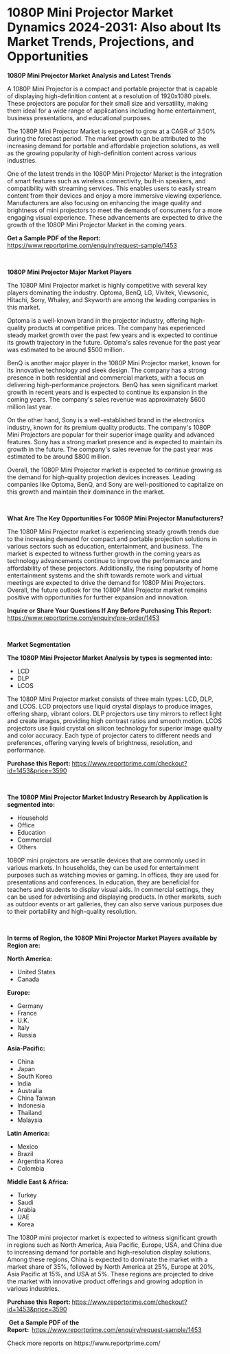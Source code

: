 <p><h1>1080P Mini Projector Market Dynamics 2024-2031: Also about Its Market Trends, Projections, and Opportunities</h1></p><p><strong>1080P Mini Projector Market Analysis and Latest Trends</strong></p>
<p><p>A 1080P Mini Projector is a compact and portable projector that is capable of displaying high-definition content at a resolution of 1920x1080 pixels. These projectors are popular for their small size and versatility, making them ideal for a wide range of applications including home entertainment, business presentations, and educational purposes.</p><p>The 1080P Mini Projector Market is expected to grow at a CAGR of 3.50% during the forecast period. The market growth can be attributed to the increasing demand for portable and affordable projection solutions, as well as the growing popularity of high-definition content across various industries. </p><p>One of the latest trends in the 1080P Mini Projector Market is the integration of smart features such as wireless connectivity, built-in speakers, and compatibility with streaming services. This enables users to easily stream content from their devices and enjoy a more immersive viewing experience. Manufacturers are also focusing on enhancing the image quality and brightness of mini projectors to meet the demands of consumers for a more engaging visual experience. These advancements are expected to drive the growth of the 1080P Mini Projector Market in the coming years.</p></p>
<p><strong>Get a Sample PDF of the Report:&nbsp;</strong> <a href="https://www.reportprime.com/enquiry/request-sample/1453">https://www.reportprime.com/enquiry/request-sample/1453</a></p>
<p>&nbsp;</p>
<p><strong>1080P Mini Projector Major Market Players</strong></p>
<p><p>The 1080P Mini Projector market is highly competitive with several key players dominating the industry. Optoma, BenQ, LG, Vivitek, Viewsonic, Hitachi, Sony, Whaley, and Skyworth are among the leading companies in this market.</p><p>Optoma is a well-known brand in the projector industry, offering high-quality products at competitive prices. The company has experienced steady market growth over the past few years and is expected to continue its growth trajectory in the future. Optoma's sales revenue for the past year was estimated to be around $500 million.</p><p>BenQ is another major player in the 1080P Mini Projector market, known for its innovative technology and sleek design. The company has a strong presence in both residential and commercial markets, with a focus on delivering high-performance projectors. BenQ has seen significant market growth in recent years and is expected to continue its expansion in the coming years. The company's sales revenue was approximately $600 million last year.</p><p>On the other hand, Sony is a well-established brand in the electronics industry, known for its premium quality products. The company's 1080P Mini Projectors are popular for their superior image quality and advanced features. Sony has a strong market presence and is expected to maintain its growth in the future. The company's sales revenue for the past year was estimated to be around $800 million.</p><p>Overall, the 1080P Mini Projector market is expected to continue growing as the demand for high-quality projection devices increases. Leading companies like Optoma, BenQ, and Sony are well-positioned to capitalize on this growth and maintain their dominance in the market.</p></p>
<p>&nbsp;</p>
<p><strong>What Are The Key Opportunities For 1080P Mini Projector Manufacturers?</strong></p>
<p><p>The 1080P Mini Projector market is experiencing steady growth trends due to the increasing demand for compact and portable projection solutions in various sectors such as education, entertainment, and business. The market is expected to witness further growth in the coming years as technology advancements continue to improve the performance and affordability of these projectors. Additionally, the rising popularity of home entertainment systems and the shift towards remote work and virtual meetings are expected to drive the demand for 1080P Mini Projectors. Overall, the future outlook for the 1080P Mini Projector market remains positive with opportunities for further expansion and innovation.</p></p>
<p><strong>Inquire or Share Your Questions If Any Before Purchasing This Report:</strong> <a href="https://www.reportprime.com/enquiry/pre-order/1453">https://www.reportprime.com/enquiry/pre-order/1453</a></p>
<p>&nbsp;</p>
<p><strong>Market Segmentation</strong></p>
<p><strong>The 1080P Mini Projector Market Analysis by types is segmented into:</strong></p>
<p><ul><li>LCD</li><li>DLP</li><li>LCOS</li></ul></p>
<p><p>The 1080P Mini Projector market consists of three main types: LCD, DLP, and LCOS. LCD projectors use liquid crystal displays to produce images, offering sharp, vibrant colors. DLP projectors use tiny mirrors to reflect light and create images, providing high contrast ratios and smooth motion. LCOS projectors use liquid crystal on silicon technology for superior image quality and color accuracy. Each type of projector caters to different needs and preferences, offering varying levels of brightness, resolution, and performance.</p></p>
<p><strong>Purchase this Report:&nbsp;</strong><a href="https://www.reportprime.com/checkout?id=1453&price=3590">https://www.reportprime.com/checkout?id=1453&price=3590</a></p>
<p>&nbsp;</p>
<p><strong>The 1080P Mini Projector Market Industry Research by Application is segmented into:</strong></p>
<p><ul><li>Household</li><li>Office</li><li>Education</li><li>Commercial</li><li>Others</li></ul></p>
<p><p>1080P mini projectors are versatile devices that are commonly used in various markets. In households, they can be used for entertainment purposes such as watching movies or gaming. In offices, they are used for presentations and conferences. In education, they are beneficial for teachers and students to display visual aids. In commercial settings, they can be used for advertising and displaying products. In other markets, such as outdoor events or art galleries, they can also serve various purposes due to their portability and high-quality resolution.</p></p>
<p>&nbsp;</p>
<p><strong>In terms of Region, the 1080P Mini Projector Market Players available by Region are:</strong></p>
<p>
    <p> <strong> North America: </strong>
        <ul>
            <li>United States</li>
            <li>Canada</li>
        </ul>
        </p> 
    <p> <strong> Europe: </strong>
        <ul>
            <li>Germany</li>
            <li>France</li>
            <li>U.K.</li>
            <li>Italy</li>
            <li>Russia</li>
        </ul>
        </p> 
    <p> <strong> Asia-Pacific: </strong>
        <ul>
            <li>China</li>
            <li>Japan</li>
            <li>South Korea</li>
            <li>India</li>
            <li>Australia</li>
            <li>China Taiwan</li>
            <li>Indonesia</li>
            <li>Thailand</li>
            <li>Malaysia</li>
        </ul>
        </p> 
    <p> <strong> Latin America: </strong>
        <ul>
            <li>Mexico</li>
            <li>Brazil</li>
            <li>Argentina Korea</li>
            <li>Colombia</li>
        </ul>
        </p> 
    <p> <strong> Middle East & Africa: </strong>
        <ul>
            <li>Turkey</li>
            <li>Saudi</li>
            <li>Arabia</li>
            <li>UAE</li>
            <li>Korea</li>
        </ul>
    </p>
    </p>
<p><p>The 1080P mini projector market is expected to witness significant growth in regions such as North America, Asia Pacific, Europe, USA, and China due to increasing demand for portable and high-resolution display solutions. Among these regions, China is expected to dominate the market with a market share of 35%, followed by North America at 25%, Europe at 20%, Asia Pacific at 15%, and USA at 5%. These regions are projected to drive the market with innovative product offerings and growing adoption in various industries.</p></p>
<p><strong>Purchase this Report: </strong><a href="https://www.reportprime.com/checkout?id=1453&price=3590">https://www.reportprime.com/checkout?id=1453&price=3590</a></p>
<p>&nbsp;<strong>Get a Sample PDF of the Report:&nbsp;&nbsp;</strong><a href="https://www.reportprime.com/enquiry/request-sample/1453">https://www.reportprime.com/enquiry/request-sample/1453</a></p>
<p><strong></strong></p>
<p>Check more reports on https://www.reportprime.com/</p>